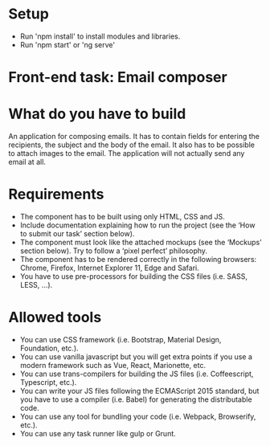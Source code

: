 # Setup 

- Run 'npm install' to install modules and libraries.
- Run 'npm start' or 'ng serve'

# Front-end task: Email composer

# What do you have to build

An application for composing emails. It has to contain fields for entering the recipients, the subject and
the body of the email. It also has to be possible to attach images to the email. The application will not
actually send any email at all.

# Requirements

- The component has to be built using only HTML, CSS and JS.
- Include documentation explaining how to run the project (see the ‘How to submit our task’
section below).
- The component must look like the attached mockups (see the ‘Mockups’ section below). Try to
follow a ‘pixel perfect’ philosophy.
- The component has to be rendered correctly in the following browsers: Chrome, Firefox, Internet
Explorer 11, Edge and Safari.
- You have to use pre-processors for building the CSS files (i.e. SASS, LESS, …).

# Allowed tools

- You can use CSS framework (i.e. Bootstrap, Material Design, Foundation, etc.).
- You can use vanilla javascript but you will get extra points if you use a modern framework such
as Vue, React, Marionette, etc.
- You can use trans-compilers for building the JS files (i.e. Coffeescript, Typescript, etc.).
- You can write your JS files following the ECMAScript 2015 standard, but you have to use a
compiler (i.e. Babel) for generating the distributable code.
- You can use any tool for bundling your code (i.e. Webpack, Browserify, etc.).
- You can use any task runner like gulp or Grunt.

